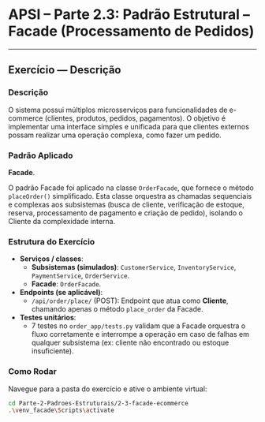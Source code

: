 # APSI – Parte 2.3: Padrão Estrutural – Facade (Processamento de Pedidos)

---

## Exercício — Descrição

### Descrição

O sistema possui múltiplos microsserviços para funcionalidades de e-commerce (clientes, produtos, pedidos, pagamentos). O objetivo é implementar uma interface simples e unificada para que clientes externos possam realizar uma operação complexa, como fazer um pedido.

### Padrão Aplicado

**Facade**.

O padrão Facade foi aplicado na classe `OrderFacade`, que fornece o método `placeOrder()` simplificado. Esta classe orquestra as chamadas sequenciais e complexas aos subsistemas (busca de cliente, verificação de estoque, reserva, processamento de pagamento e criação de pedido), isolando o Cliente da complexidade interna.

### Estrutura do Exercício

* **Serviços / classes**:
    * **Subsistemas (simulados)**: `CustomerService`, `InventoryService`, `PaymentService`, `OrderService`.
    * **Facade**: `OrderFacade`.
* **Endpoints (se aplicável)**:
    * `/api/order/place/` (POST): Endpoint que atua como **Cliente**, chamando apenas o método `place_order` da Facade.
* **Testes unitários**:
    * 7 testes no `order_app/tests.py` validam que a Facade orquestra o fluxo corretamente e interrompe a operação em caso de falhas em qualquer subsistema (ex: cliente não encontrado ou estoque insuficiente).

### Como Rodar

Navegue para a pasta do exercício e ative o ambiente virtual:
```bash
cd Parte-2-Padroes-Estruturais/2-3-facade-ecommerce
.\venv_facade\Scripts\activate
